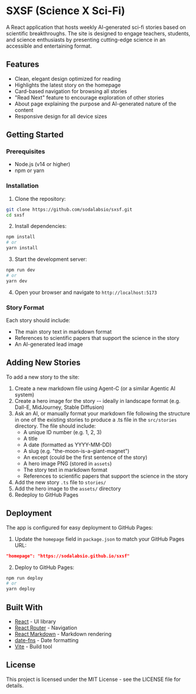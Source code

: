 # SXSF (Science X Sci-Fi)

A React application that hosts weekly AI-generated sci-fi stories based on scientific breakthroughs. The site is designed to engage teachers, students, and science enthusiasts by presenting cutting-edge science in an accessible and entertaining format.

## Features

- Clean, elegant design optimized for reading
- Highlights the latest story on the homepage
- Card-based navigation for browsing all stories
- "Read Next" feature to encourage exploration of other stories
- About page explaining the purpose and AI-generated nature of the content
- Responsive design for all device sizes

## Getting Started

### Prerequisites

- Node.js (v14 or higher)
- npm or yarn

### Installation

1. Clone the repository:
```bash
git clone https://github.com/sodalabsio/sxsf.git
cd sxsf
```

2. Install dependencies:
```bash
npm install
# or
yarn install
```

3. Start the development server:
```bash
npm run dev
# or
yarn dev
```

4. Open your browser and navigate to `http://localhost:5173`

### Story Format

Each story should include:

- The main story text in markdown format
- References to scientific papers that support the science in the story
- An AI-generated lead image

## Adding New Stories

To add a new story to the site:

1. Create a new markdown file using Agent-C (or a similar Agentic AI system)
2. Create a hero image for the story -- ideally in landscape format (e.g. Dall-E, MidJourney, Stable Diffusion)
2. Ask an AI, or manually format your markdown file following the structure in one of the existing stories to produce a .ts file in the `src/stories` directory. The file should include:
   - A unique ID number (e.g. 1, 2, 3)
   - A title
   - A date (formatted as YYYY-MM-DD)
   - A slug (e.g. "the-moon-is-a-giant-magnet")
   - An except (could be the first sentence of the story)
   - A hero image PNG (stored in `assets`)
   - The story text in markdown format
   - References to scientific papers that support the science in the story
3. Add the new story `.ts` file to `stories/`
4. Add the hero image to the `assets/` directory
5. Redeploy to GitHub Pages

## Deployment

The app is configured for easy deployment to GitHub Pages:

1. Update the `homepage` field in `package.json` to match your GitHub Pages URL:
```json
"homepage": "https://sodalabsio.github.io/sxsf"
```

2. Deploy to GitHub Pages:
```bash
npm run deploy
# or
yarn deploy
```

## Built With

- [React](https://reactjs.org/) - UI library
- [React Router](https://reactrouter.com/) - Navigation
- [React Markdown](https://github.com/remarkjs/react-markdown) - Markdown rendering
- [date-fns](https://date-fns.org/) - Date formatting
- [Vite](https://vitejs.dev/) - Build tool

## License

This project is licensed under the MIT License - see the LICENSE file for details.
